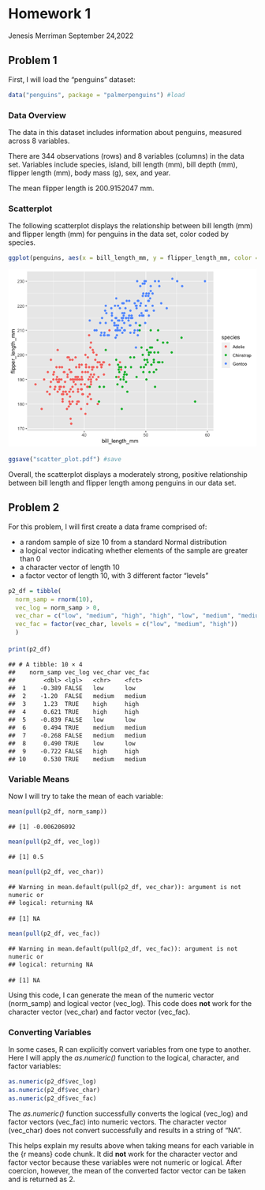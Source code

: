 Homework 1
================
Jenesis Merriman
September 24,2022

## Problem 1

First, I will load the “penguins” dataset:

``` r
data("penguins", package = "palmerpenguins") #load
```

### Data Overview

The data in this dataset includes information about penguins, measured
across 8 variables.

There are 344 observations (rows) and 8 variables (columns) in the data
set. Variables include species, island, bill length (mm), bill depth
(mm), flipper length (mm), body mass (g), sex, and year.

The mean flipper length is 200.9152047 mm.

### Scatterplot

The following scatterplot displays the relationship between bill length
(mm) and flipper length (mm) for penguins in the data set, color coded
by species.

``` r
ggplot(penguins, aes(x = bill_length_mm, y = flipper_length_mm, color = species)) + geom_point() #plot
```

![](p8105_hw1_jhm2176_files/figure-gfm/scatter-1.png)<!-- -->

``` r
ggsave("scatter_plot.pdf") #save
```

Overall, the scatterplot displays a moderately strong, positive
relationship between bill length and flipper length among penguins in
our data set.

## Problem 2

For this problem, I will first create a data frame comprised of:

-   a random sample of size 10 from a standard Normal distribution
-   a logical vector indicating whether elements of the sample are
    greater than 0
-   a character vector of length 10
-   a factor vector of length 10, with 3 different factor “levels”

``` r
p2_df = tibble(
  norm_samp = rnorm(10),
  vec_log = norm_samp > 0,
  vec_char = c("low", "medium", "high", "high", "low", "medium", "medium", "low", "high", "medium"),
  vec_fac = factor(vec_char, levels = c("low", "medium", "high"))
  )

print(p2_df)
```

    ## # A tibble: 10 × 4
    ##    norm_samp vec_log vec_char vec_fac
    ##        <dbl> <lgl>   <chr>    <fct>  
    ##  1    -0.389 FALSE   low      low    
    ##  2    -1.20  FALSE   medium   medium 
    ##  3     1.23  TRUE    high     high   
    ##  4     0.621 TRUE    high     high   
    ##  5    -0.839 FALSE   low      low    
    ##  6     0.494 TRUE    medium   medium 
    ##  7    -0.268 FALSE   medium   medium 
    ##  8     0.490 TRUE    low      low    
    ##  9    -0.722 FALSE   high     high   
    ## 10     0.530 TRUE    medium   medium

### Variable Means

Now I will try to take the mean of each variable:

``` r
mean(pull(p2_df, norm_samp))
```

    ## [1] -0.006206092

``` r
mean(pull(p2_df, vec_log))
```

    ## [1] 0.5

``` r
mean(pull(p2_df, vec_char))
```

    ## Warning in mean.default(pull(p2_df, vec_char)): argument is not numeric or
    ## logical: returning NA

    ## [1] NA

``` r
mean(pull(p2_df, vec_fac))
```

    ## Warning in mean.default(pull(p2_df, vec_fac)): argument is not numeric or
    ## logical: returning NA

    ## [1] NA

Using this code, I can generate the mean of the numeric vector
(norm_samp) and logical vector (vec_log). This code does **not** work
for the character vector (vec_char) and factor vector (vec_fac).

### Converting Variables

In some cases, R can explicitly convert variables from one type to
another. Here I will apply the *as.numeric()* function to the logical,
character, and factor variables:

``` r
as.numeric(p2_df$vec_log)
as.numeric(p2_df$vec_char)
as.numeric(p2_df$vec_fac)
```

The *as.numeric()* function successfully converts the logical (vec_log)
and factor vectors (vec_fac) into numeric vectors. The character vector
(vec_char) does not convert successfully and results in a string of
“NA”.

This helps explain my results above when taking means for each variable
in the {r means} code chunk. It did **not** work for the character
vector and factor vector because these variables were not numeric or
logical. After coercion, however, the mean of the converted factor
vector can be taken and is returned as 2.
